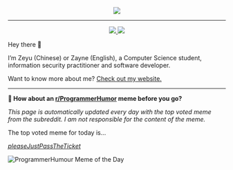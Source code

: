 <div align="center">
    <img src="./img/gh-banner.gif">
</div>
<hr>
<div align="center">
    <a href="https://twitter.com/zeyu2001">
        <img src="https://img.shields.io/badge/Twitter-Profile-informational?style=flat&logo=twitter&logoColor=white&color=1CA2F1"/>
    </a>
    <a href="https://www.linkedin.com/in/zhang-zeyu/">
        <img src="https://img.shields.io/badge/LinkedIn-Profile-informational?style=flat&logo=linkedin&logoColor=white&color=0D76A8"/>
    </a>
</div>

Hey there 👋

I’m Zeyu (Chinese) or Zayne (English), a Computer Science student, information security practitioner and software developer.

Want to know more about me? [Check out my website.](https://www.zeyu2001.com/)

<hr>

**👥︎ How about an [r/ProgrammerHumor](https://www.reddit.com/r/ProgrammerHumor) meme before you go?**

*This page is automatically updated every day with the top voted meme from the subreddit. I am not responsible for the content of the meme.*

The top voted meme for today is...

[*pleaseJustPassTheTicket*](https://www.reddit.com/r/ProgrammerHumor/comments/1mquber/pleasejustpasstheticket/)

![ProgrammerHumour Meme of the Day](https://i.redd.it/6omajuggy5jf1.png)
